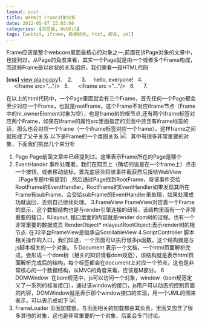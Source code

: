 ```yaml
---
layout: post
title: WebKit Frame对象分析
date: 2012-05-07 15:03:00
categories: [浏览器, WebKit]
tags: [webkit, iframe, 数据结构, html, 脚本, uml]
---
```

Frame应该是整个webcore里面最核心的对象之一,前面在讲Page对象的文章中，也提到过，从Page的角度来看，其实一个Page就是由一个或者多个Frame构成，而这些Frame是以树状的关系组织，我们来看一段HTML代码

**[css]** [view
 plain](http://blog.csdn.net/shunzi__1984/article/details/6244003# "view plain")[copy](http://blog.csdn.net/shunzi__1984/article/details/6244003# "copy")1. <html>  
2.   <body>  
3.     hello, everyone!  
4.      <iframe src="..."/>  
5.      <iframe src ="..."/>  
6.   </body>  
7. </html>  


在以上的html代码中，一个Page里面就会有三个Frame，首先任何一个Page都会至少对应一个Frame，也就是rootFrame，这个Frame不对应iframe节点（Frame中的m_ownerElement对象为空），也是frame树的根节点,还有两个iframe标签对应两个Frame，如果在iframe的属性src里面指定的页面中还含有iframe标签的话，那么也会对应一个frame（一个iframe标签对应一个frame），这样frame之间就形成了父子关系
以下是Frame的一个类图关系
![](http://hi.csdn.net/attachment/201103/12/0_129992088111nS.gif)
 
其中有很多非常重要的对象，下面我们挑出几个来分析
1. Page
Page前面文章中已经提到过。这里表示Frame所在的Page是哪个
2. EventHander
事件处理者，我们在网页上（确切的说是在一个frame上）点击一个按钮，或者移动鼠标，首先底层会将该事件截获然后报给WebView（Page专题中有提到）,然后通过Page找到RootFrame，将该事件交给RootFrame的EventHandler，RootFrame的EventHandler如果发现其所在Frame有subFrame，会交给subFrame的EventHandler来处理，如果处理成功就返回，否则自己继续处理。
3.FrameView
FrameView对应着一个Frame的显示，这个数据结构也是与render引擎连接的纽带，该结构里面有一个非常重要的接口，叫layout, 接口里面的内容就是render dom树的过程。也有一个非常重要的数据成员 RenderObject* mlayoutRootObject;表示render树的根节点.
在32平台FrameView是继承自ScrollableView
4.ScriptController
脚本相关操作的入口，我们知道，一个页面可以执行很多js函数，这个结构就是与js脚本相关的一个对象。
5 Document
表示一个文档，一个html页面解析完成，会形成一个dom树（相关的知识请看dom规范），该结构就是表示html页面解析完成后的结构，每个标签都会在document上对应一个节点，这也是非常核心的一个数据结构，从MVC的角度来看，应该是M部分。
6 DOMWindow
 在bom规范中，js可以访问一个对象，window（bom规范定义了一系列的标准接口），通过该window的接口，js用户可以动态的控制页面的内容，DOMWindow就是表示那个window接口的实现，用一个UML的图来表示，可以表示成如下
![](http://hi.csdn.net/attachment/201103/12/0_1299922835R2Rn.gif)
7. FrameLoader
页面加载器，与页面相关的加载都由其负责，里面又包含了很多其他的对象，这也是非常重要的一个对象，后面会专门讨论。
